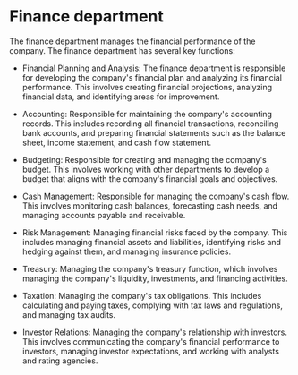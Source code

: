 # Finance department

The finance department manages the financial performance of the company. The finance department has several key functions:

* Financial Planning and Analysis: The finance department is responsible for developing the company's financial plan and analyzing its financial performance. This involves creating financial projections, analyzing financial data, and identifying areas for improvement.

* Accounting: Responsible for maintaining the company's accounting records. This includes recording all financial transactions, reconciling bank accounts, and preparing financial statements such as the balance sheet, income statement, and cash flow statement.

* Budgeting: Responsible for creating and managing the company's budget. This involves working with other departments to develop a budget that aligns with the company's financial goals and objectives.

* Cash Management: Responsible for managing the company's cash flow. This involves monitoring cash balances, forecasting cash needs, and managing accounts payable and receivable.

* Risk Management: Managing financial risks faced by the company. This includes managing financial assets and liabilities, identifying risks and hedging against them, and managing insurance policies.

* Treasury: Managing the company's treasury function, which involves managing the company's liquidity, investments, and financing activities.

* Taxation: Managing the company's tax obligations. This includes calculating and paying taxes, complying with tax laws and regulations, and managing tax audits.

* Investor Relations: Managing the company's relationship with investors. This involves communicating the company's financial performance to investors, managing investor expectations, and working with analysts and rating agencies.
